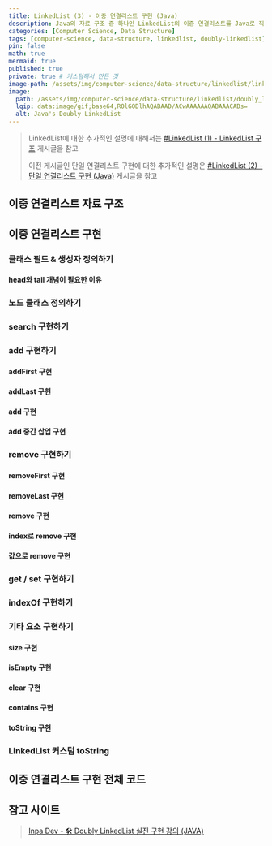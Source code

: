 ```yaml
---
title: LinkedList (3) - 이중 연결리스트 구현 (Java)
description: Java의 자료 구조 중 하나인 LinkedList의 이중 연결리스트를 Java로 직접 구현
categories: [Computer Science, Data Structure]
tags: [computer-science, data-structure, linkedlist, doubly-linkedlist] # TAG names should always be lowercase
pin: false
math: true
mermaid: true
published: true
private: true # 커스텀해서 만든 것
image-path: /assets/img/computer-science/data-structure/linkedlist/linkedlist-1 # 이미지 공통 경로 변수
image:
  path: /assets/img/computer-science/data-structure/linkedlist/doubly_linkedlist.png
  lqip: data:image/gif;base64,R0lGODlhAQABAAD/ACwAAAAAAQABAAACADs=
  alt: Java's Doubly LinkedList
---
```


> LinkedList에 대한 추가적인 설명에 대해서는 [#LinkedList (1) - LinkedList 구조][post-linkedlist1] 게시글을 참고
>
> 이전 게시글인 단일 연결리스트 구현에 대한 추가적인 설명은 [#LinkedList (2) - 단일 연결리스트 구현 (Java)][post-linkedlist2] 게시글을 참고

## 이중 연결리스트 자료 구조

## 이중 연결리스트 구현

### 클래스 필드 & 생성자 정의하기

#### head와 tail 개념이 필요한 이유

### 노드 클래스 정의하기

### search 구현하기

### add 구현하기

#### addFirst 구현

#### addLast 구현

#### add 구현

#### add 중간 삽입 구현

### remove 구현하기

#### removeFirst 구현

#### removeLast 구현

#### remove 구현

#### index로 remove 구현

#### 값으로 remove 구현

### get / set 구현하기

### indexOf 구현하기

### 기타 요소 구현하기

#### size 구현

#### isEmpty 구현

#### clear 구현

#### contains 구현

#### toString 구현

### LinkedList 커스텀 toString

## 이중 연결리스트 구현 전체 코드

## 참고 사이트

> [Inpa Dev - 🛠️ Doubly LinkedList 실전 구현 강의 (JAVA)][ref_site_1]

<!-- 이미지 -->

<!-- [image_1_dark]: {{page.image-path}}/linkedlist_1_dark.png -->

<!-- 블로그 게시글 -->

[post-linkedlist1]: {{site.url}}/posts/linkedlist-1
[post-linkedlist2]: {{site.url}}/posts/linkedlist-2

<!-- 참고 사이트 -->

[ref_site_1]: https://inpa.tistory.com/entry/DS-%F0%9F%A7%B1-Doubly-LinkedList-%EC%9E%90%EB%A3%8C%EA%B5%AC%EC%A1%B0-%EC%8B%A4%EC%A0%84-%EA%B5%AC%ED%98%84%ED%95%98%EA%B8%B0
